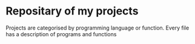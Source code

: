 # Repositary of my projects
Projects are categorised by programming language or function. Every file has a description of programs and functions
